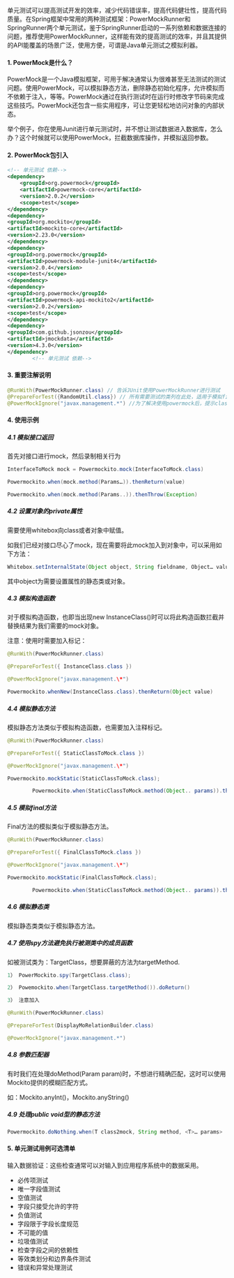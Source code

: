 单元测试可以提高测试开发的效率，减少代码错误率，提高代码健壮性，提高代码质量。在Spring框架中常用的两种测试框架：PowerMockRunner和SpringRunner两个单元测试，鉴于SpringRunner启动的一系列依赖和数据连接的问题，推荐使用PowerMockRunner，这样能有效的提高测试的效率，并且其提供的API能覆盖的场景广泛，使用方便，可谓是Java单元测试之模拟利器。

#### 1. PowerMock是什么？

PowerMock是一个Java模拟框架，可用于解决通常认为很难甚至无法测试的测试问题。使用PowerMock，可以模拟静态方法，删除静态初始化程序，允许模拟而不依赖于注入，等等。PowerMock通过在执行测试时在运行时修改字节码来完成这些技巧。PowerMock还包含一些实用程序，可让您更轻松地访问对象的内部状态。


举个例子，你在使用Junit进行单元测试时，并不想让测试数据进入数据库，怎么办？这个时候就可以使用PowerMock，拦截数据库操作，并模拟返回参数。

#### 2. PowerMock包引入

```xml
<!-- 单元测试 依赖-->
<dependency>
    <groupId>org.powermock</groupId>
    <artifactId>powermock-core</artifactId>
    <version>2.0.2</version>
    <scope>test</scope>
</dependency>
<dependency>
<groupId>org.mockito</groupId>
<artifactId>mockito-core</artifactId>
<version>2.23.0</version>
</dependency>
<dependency>
<groupId>org.powermock</groupId>
<artifactId>powermock-module-junit4</artifactId>
<version>2.0.4</version>
<scope>test</scope>
</dependency>
<dependency>
<groupId>org.powermock</groupId>
<artifactId>powermock-api-mockito2</artifactId>
<version>2.0.2</version>
<scope>test</scope>
</dependency>
<dependency>
<groupId>com.github.jsonzou</groupId>
<artifactId>jmockdata</artifactId>
<version>4.3.0</version>
</dependency>
        <!-- 单元测试 依赖-->
```

#### 3. 重要注解说明

```java
@RunWith(PowerMockRunner.class) // 告诉JUnit使用PowerMockRunner进行测试
@PrepareForTest({RandomUtil.class}) // 所有需要测试的类列在此处，适用于模拟final类或有final, private, static, native方法的类
@PowerMockIgnore("javax.management.*") //为了解决使用powermock后，提示classloader错误
```



#### 4. 使用示例

##### 4.1 模拟接口返回

首先对接口进行mock，然后录制相关行为

```java
InterfaceToMock mock = Powermockito.mock(InterfaceToMock.class)

Powermockito.when(mock.method(Params…)).thenReturn(value)

Powermockito.when(mock.method(Params..)).thenThrow(Exception)
```

##### 4.2 设置对象的private属性

需要使用whitebox向class或者对象中赋值。

如我们已经对接口尽心了mock，现在需要将此mock加入到对象中，可以采用如下方法：

```java
Whitebox.setInternalState(Object object, String fieldname, Object… value);
```

其中object为需要设置属性的静态类或对象。

##### 4.3 模拟构造函数

对于模拟构造函数，也即当出现new InstanceClass()时可以将此构造函数拦截并替换结果为我们需要的mock对象。

注意：使用时需要加入标记：

```java
@RunWith(PowerMockRunner.class)

@PrepareForTest({ InstanceClass.class })

@PowerMockIgnore("javax.management.\*")

Powermockito.whenNew(InstanceClass.class).thenReturn(Object value)
```

##### 4.4 模拟静态方法

模拟静态方法类似于模拟构造函数，也需要加入注释标记。

```java
@RunWith(PowerMockRunner.class)

@PrepareForTest({ StaticClassToMock.class })

@PowerMockIgnore("javax.management.\*")

Powermockito.mockStatic(StaticClassToMock.class);

        Powermockito.when(StaticClassToMock.method(Object.. params)).thenReturn(Object value)
```

##### 4.5 模拟final方法

Final方法的模拟类似于模拟静态方法。

```java
@RunWith(PowerMockRunner.class)

@PrepareForTest({ FinalClassToMock.class })

@PowerMockIgnore("javax.management.\*")

Powermockito.mockStatic(FinalClassToMock.class);

        Powermockito.when(StaticClassToMock.method(Object.. params)).thenReturn(Object value)
```

##### 4.6 模拟静态类

模拟静态类类似于模拟静态方法。

##### 4.7 使用spy方法避免执行被测类中的成员函数

如被测试类为：TargetClass，想要屏蔽的方法为targetMethod.

```java
1） PowerMockito.spy(TargetClass.class);

2） Powemockito.when(TargetClass.targetMethod()).doReturn()

3） 注意加入

@RunWith(PowerMockRunner.class)

@PrepareForTest(DisplayMoRelationBuilder.class)

@PowerMockIgnore("javax.management.*")
```

##### 4.8 参数匹配器

有时我们在处理doMethod(Param param)时，不想进行精确匹配，这时可以使用Mockito提供的模糊匹配方式。

如：Mockito.anyInt()，Mockito.anyString()

##### 4.9 处理public void型的静态方法

```java
Powermockito.doNothing.when(T class2mock, String method, <T>… params>
```

#### 5. 单元测试用例可选清单

输入数据验证：这些检查通常可以对输入到应用程序系统中的数据采用。

- 必传项测试
- 唯一字段值测试
- 空值测试
- 字段只接受允许的字符
- 负值测试
- 字段限于字段长度规范
- 不可能的值
- 垃圾值测试
- 检查字段之间的依赖性
- 等效类划分和边界条件测试
- 错误和异常处理测试